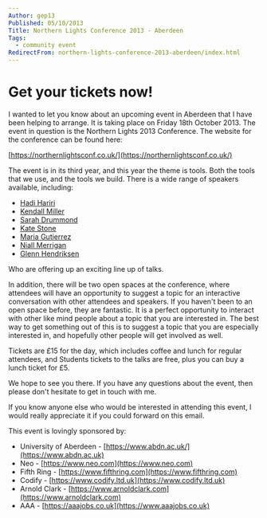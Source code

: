 ```yaml
---
Author: gep13
Published: 05/10/2013
Title: Northern Lights Conference 2013 - Aberdeen
Tags:
  - community event
RedirectFrom: northern-lights-conference-2013-aberdeen/index.html
---
```


# Get your tickets now!

I wanted to let you know about an upcoming event in Aberdeen that I have been helping to arrange. It is taking place on Friday 18th October 2013.  The event in question is the Northern Lights 2013 Conference.  The website for the conference can be found here:

[https://northernlightsconf.co.uk/](https://northernlightsconf.co.uk/)

The event is in its third year, and this year the theme is tools.  Both the tools that we use, and the tools we build.  There is a wide range of speakers available, including:

* [Hadi Hariri](https://northernlightsconf.co.uk/speakers/2013/09/23/hadi-hariri.html)
* [Kendall Miller](https://northernlightsconf.co.uk/speakers/2013/09/23/kendall-miller.html)
* [Sarah Drummond](https://northernlightsconf.co.uk/speakers/2013/09/24/sarah-drummond.html)
* [Kate Stone](https://northernlightsconf.co.uk/speakers/2013/09/23/kate-stone.html)
* [Maria Gutierrez](https://northernlightsconf.co.uk/speakers/2013/10/02/maria-gutierrez.html)
* [Niall Merrigan](https://northernlightsconf.co.uk/speakers/2013/09/23/niall-merrigan.html)
* [Glenn Hendriksen](https://northernlightsconf.co.uk/speakers/2013/09/23/glenn-henriksen.html)

Who are offering up an exciting line up of talks.

In addition, there will be two open spaces at the conference, where attendees will have an opportunity to suggest a topic for an interactive conversation with other attendees and speakers.  If you haven't been to an open space before, they are fantastic.  It is a perfect opportunity to interact with other like mind people about a topic that you are interested in.  The best way to get something out of this is to suggest a topic that you are especially interested in, and hopefully other people will get involved as well.

Tickets are £15 for the day, which includes coffee and lunch for regular attendees, and Students tickets to the talks are free, plus you can buy a lunch ticket for £5.

We hope to see you there.  If you have any questions about the event, then please don't hesitate to get in touch with me.

If you know anyone else who would be interested in attending this event, I would really appreciate it if you could forward on this email.

This event is lovingly sponsored by:

* University of Aberdeen -  [https://www.abdn.ac.uk/](https://www.abdn.ac.uk)
* Neo - [https://www.neo.com](https://www.neo.com)
* Fifth Ring - [https://www.fifthring.com](https://www.fifthring.com)
* Codify - [https://www.codify.ltd.uk](https://www.codify.ltd.uk)
* Arnold Clark - [https://www.arnoldclark.com](https://www.arnoldclark.com)
* AAA - [https://aaajobs.co.uk](https://www.aaajobs.co.uk)
